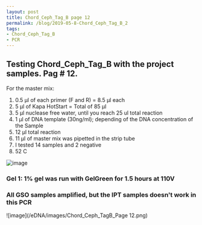 ```yaml
---
layout: post
title: Chord_Ceph_Tag_B page 12
permalink: /blog/2019-05-8-Chord_Ceph_Tag_B_2
tags:
- Chord_Ceph_Tag_B
- PCR
---
```


## Testing Chord_Ceph_Tag_B with the project samples. Pag # 12.

For the master mix:

1. 0.5 µl of each primer (F and R) = 8.5 µl each
2. 5 µl of Kapa HotStart = Total of 85 µl
3. 5 µl nuclease free water, until you reach 25 ul total reaction
4. 1 µl of DNA template (30ng/ml); depending of the DNA concentration of the Sample
5. 12 µl total reaction
6. 11 µl of master mix was pipetted in the strip tube
7. I tested 14 samples and 2 negative 
8. 52 C

![image](/eDNA/images/Page12_Co_Cep.png)

### Gel 1: 1% gel was run with GelGreen for 1.5 hours at 110V

### All GSO samples amplified, but the IPT samples doesn't work in this PCR

![image](/eDNA/images/Chord_Ceph_TagB_Page 12.png)

